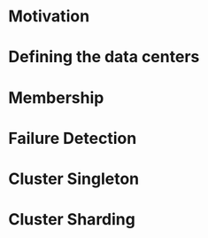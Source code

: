 # Motivation
# Defining the data centers
# Membership
# Failure Detection
# Cluster Singleton
# Cluster Sharding
